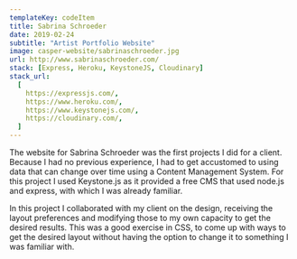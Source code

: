 ```yaml
---
templateKey: codeItem
title: Sabrina Schroeder
date: 2019-02-24
subtitle: "Artist Portfolio Website"
image: casper-website/sabrinaschroeder.jpg
url: http://www.sabrinaschroeder.com/
stack: [Express, Heroku, KeystoneJS, Cloudinary]
stack_url:
  [
    https://expressjs.com/,
    https://www.heroku.com/,
    https://www.keystonejs.com/,
    https://cloudinary.com/,
  ]
---
```


The website for Sabrina Schroeder was the first projects I did for a client. Because I had no previous experience, I had to get accustomed to using data that can change over time using a Content Management System. For this project I used Keystone.js as it provided a free CMS that used node.js and express, with which I was already familiar.

In this project I collaborated with my client on the design, receiving the layout preferences and modifying those to my own capacity to get the desired results. This was a good exercise in CSS, to come up with ways to get the desired layout without having the option to change it to something I was familiar with.
